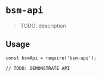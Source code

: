 # `bsm-api`

> TODO: description

## Usage

```
const bsmApi = require('bsm-api');

// TODO: DEMONSTRATE API
```
